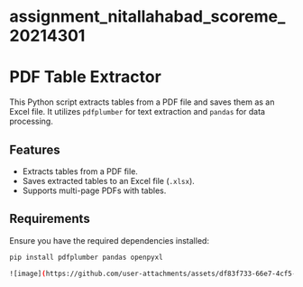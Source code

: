 # assignment_nitallahabad_scoreme_20214301

# PDF Table Extractor

This Python script extracts tables from a PDF file and saves them as an Excel file. It utilizes `pdfplumber` for text extraction and `pandas` for data processing.

## Features
- Extracts tables from a PDF file.
- Saves extracted tables to an Excel file (`.xlsx`).
- Supports multi-page PDFs with tables.

## Requirements

Ensure you have the required dependencies installed:

```bash
pip install pdfplumber pandas openpyxl

![image](https://github.com/user-attachments/assets/df83f733-66e7-4cf5-879d-7453d20a0f1b)
